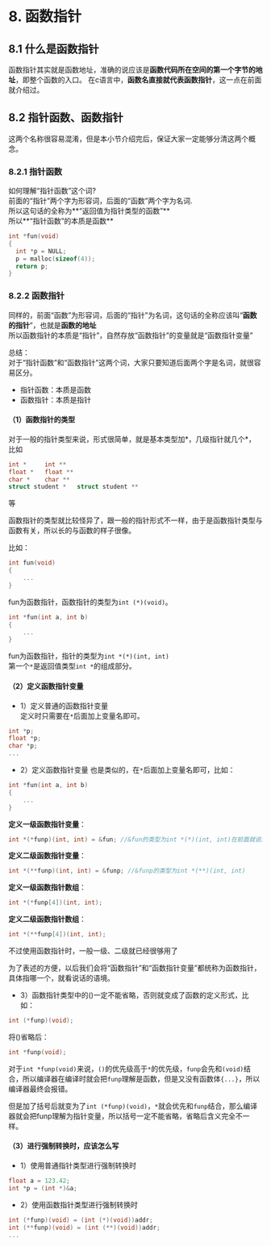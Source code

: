 # 8. 函数指针 
## 8.1 什么是函数指针
函数指针其实就是函数地址，准确的说应该是**函数代码所在空间的第一个字节的地址**，即整个函数的入口。
在c语言中，**函数名直接就代表函数指针**，这一点在前面就介绍过。  
	
	
## 8.2 指针函数、函数指针
这两个名称很容易混淆，但是本小节介绍完后，保证大家一定能够分清这两个概念。
	
	
### 8.2.1 指针函数
如何理解“指针函数”这个词?  
前面的“指针”两个字为形容词，后面的“函数”两个字为名词.  
所以这句话的全称为**“返回值为指针类型的函数”**  
所以**“指针函数”的本质是函数**  
	
```c
int *fun(void)
{	
  int *p = NULL;
  p = malloc(sizeof(4));
  return p;
}
```
	
### 8.2.2 函数指针
同样的，前面“函数”为形容词，后面的“指针”为名词，这句话的全称应该叫“**函数的指针**”，也就是**函数的地址**  
所以函数指针的本质是“指针”，自然存放“函数指针”的变量就是“函数指针变量”    

总结：  
对于“指针函数”和“函数指针”这两个词，大家只要知道后面两个字是名词，就很容易区分。  
+  指针函数：本质是函数
+  函数指针：本质是指针
		
	
#### （1）函数指针的类型
对于一般的指针类型来说，形式很简单，就是基本类型加*，几级指针就几个*，比如
```c
int *     int ** 
float *   float **
char *    char **
struct student *   struct student **
```
等 

函数指针的类型就比较怪异了，跟一般的指针形式不一样，由于是函数指针类型与函数有关，所以长的与函数的样子很像。

比如：
```c
int fun(void)
{
	...
}
```
fun为函数指针，函数指针的类型为`int (*)(void)`。

```c
int *fun(int a, int b)
{
	...
}
```
fun为函数指针，指针的类型为`int *(*)(int, int)`  
第一个`*`是返回值类型`int *`的组成部分。  

		
#### （2）定义函数指针变量
+ 1）定义普通的函数指针变量  
定义时只需要在`*`后面加上变量名即可。  
```c
int *p; 
float *p;
char *p;
...
```

+ 2）定义函数指针变量
也是类似的，在`*`后面加上变量名即可，比如：
```c
int *fun(int a, int b)
{
	...
}
```
  **定义一级函数指针变量**：
  ```c
  int *(*funp)(int, int) = &fun; //&fun的类型为int *(*)(int, int)在前面就说过，&可以省略，&fun等价于fun
  ```

  **定义二级函数指针变量**：
  ```c
  int *(**funp)(int, int) = &funp; //&funp的类型为int *(**)(int, int)
  ```

  **定义一级函数指针数组**：
  ```c
  int *(*funp[4])(int, int);
  ```
  **定义二级函数指针数组**：
  ```c
  int *(**funp[4])(int, int);
  ```
不过使用函数指针时，一般一级、二级就已经很够用了  

为了表述的方便，以后我们会将“函数指针”和“函数指针变量”都统称为函数指针，具体指哪一个，就看说话的语境。    


+ 3）函数指针类型中的()一定不能省略，否则就变成了函数的定义形式，比如：  

```c
int (*funp)(void);
```

将()省略后：  

```c
int *funp(void);
```

对于`int *funp(void)`来说，`()`的优先级高于`*`的优先级，`funp`会先和`(void)`结合，所以编译器在编译时就会把`funp`理解是函数，但是又没有函数体`{...}`，所以编译器最终会报错。  

但是加了括号后就变为了`int (*funp)(void)`，`*`就会优先和`funp`结合，那么编译器就会把funp理解为指针变量，所以括号一定不能省略，省略后含义完全不一样。
	
				
#### （3）进行强制转换时，应该怎么写

+ 1）使用普通指针类型进行强制转换时
```c
float a = 123.42;
int *p = (int *)&a;
```


+ 2）使用函数指针类型进行强制转换时
```c
int (*funp)(void) = (int (*)(void))addr;
int (**funp)(void) = (int (**)(void))addr;
...
```
